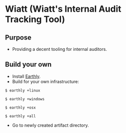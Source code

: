 # Wiatt (Wiatt's Internal Audit Tracking Tool)

## Purpose
* Providing a decent tooling for internal auditors.

## Build your own
* Install [Earthly](https://earthly.dev).
* Build for your own infrastructure:
```
$ earthly +linux
```
```
$ earthly +windows
```
```
$ earthly +osx
```
```
$ earthly +all
```
* Go to newly created artifact directory.
